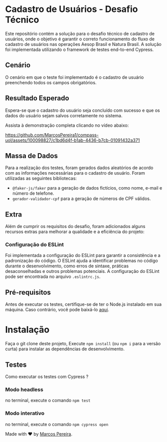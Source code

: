 # Cadastro de Usuários - Desafio Técnico

Este repositório contém a solução para o desafio técnico de cadastro de usuários, onde o objetivo é garantir o correto funcionamento do fluxo de cadastro de usuários nas operações Aesop Brasil e Natura Brasil. A solução foi implementada utilizando o framework de testes end-to-end Cypress.

## Cenário

O cenário em que o teste foi implementado é o cadastro de usuário preenchendo todos os campos obrigatórios.

## Resultado Esperado

Espera-se que o cadastro do usuário seja concluído com sucesso e que os dados do usuário sejam salvos corretamente no sistema.

Assista à demonstração completa clicando no vídeo abaixo:



https://github.com/MarcosPereira1/compass-uol/assets/100098827/c1bd6d4f-b1ab-4436-b7cb-01091432a371



## Massa de Dados

Para a realização dos testes, foram gerados dados aleatórios de acordo com as informações necessárias para o cadastro de usuário. Foram utilizadas as seguintes bibliotecas:

- `@faker-js/faker` para a geração de dados fictícios, como nome, e-mail e número de telefone.
- `gerador-validador-cpf` para a geração de números de CPF válidos.

## Extra

Além de cumprir os requisitos do desafio, foram adicionados alguns recursos extras para melhorar a qualidade e a eficiência do projeto:

### Configuração do ESLint

Foi implementada a configuração do ESLint para garantir a consistência e a padronização do código. O ESLint ajuda a identificar problemas no código durante o desenvolvimento, como erros de sintaxe, práticas desaconselhadas e outros problemas potenciais. A configuração do ESLint pode ser encontrada no arquivo `.eslintrc.js`.

## Pré-requisitos

Antes de executar os testes, certifique-se de ter o Node.js instalado em sua máquina. Caso contrário, você pode baixá-lo [aqui](https://nodejs.org/).

# Instalação

Faça o git clone deste projeto,
Execute `npm install` (ou `npm i` para a versão curta) para instalar as dependências de desenvolvimento.

## Testes

Como executar os testes com Cypress ? 

### Modo headless

no terminal, execute o comando `npm test`


### Modo interativo

no terminal, execute o comando `npm cypress open`

Made with ❤️ by [Marcos Pereira](https://github.com/MarcosPereira1).

